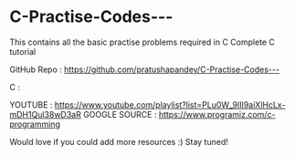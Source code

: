 # C-Practise-Codes---
This contains all the basic practise problems required in C
Complete C tutorial

GitHub Repo : https://github.com/pratushapandey/C-Practise-Codes---

C :

YOUTUBE : https://www.youtube.com/playlist?list=PLu0W_9lII9aiXlHcLx-mDH1Qul38wD3aR
GOOGLE SOURCE : https://www.programiz.com/c-programming

Would love if you could add more resources :) Stay tuned!
